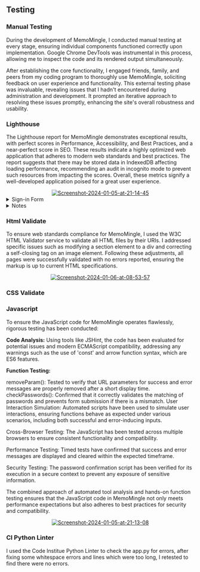 ## Testing

### Manual Testing

During the development of MemoMingle, I conducted manual testing at every stage, ensuring individual components functioned correctly upon implementation. Google Chrome DevTools was instrumental in this process, allowing me to inspect the code and its rendered output simultaneously.

After establishing the core functionality, I engaged friends, family, and peers from my coding program to thoroughly use MemoMingle, soliciting feedback on user experience and functionality. This external testing phase was invaluable, revealing issues that I hadn't encountered during administration and development. It prompted an iterative approach to resolving these issues promptly, enhancing the site's overall robustness and usability.

### Lighthouse 

The Lighthouse report for MemoMingle demonstrates exceptional results, with perfect scores in Performance, Accessibility, and Best Practices, and a near-perfect score in SEO. These results indicate a highly optimized web application that adheres to modern web standards and best practices. The report suggests that there may be stored data in IndexedDB affecting loading performance, recommending an audit in incognito mode to prevent such resources from impacting the scores. Overall, these metrics signify a well-developed application poised for a great user experience.

<div align="center"><a href="https://ibb.co/n832QRN"><img src="https://i.ibb.co/dJb9k7w/Screenshot-2024-01-05-at-21-14-45.png" alt="Screenshot-2024-01-05-at-21-14-45" border="0"></a></div>

<details>
<summary>Sign-in Form</summary>

<div align="center"><a href="https://ibb.co/vxZV336"><img src="https://i.ibb.co/VW2Jggc/Screenshot-2024-01-05-at-21-15-51.png" alt="Screenshot-2024-01-05-at-21-15-51" border="0"></a></div>


</details>
<details>
<summary>Notes</summary>
  
<div align="center"><a href="https://ibb.co/SmWYybS"><img src="https://i.ibb.co/FYNZ32p/Screenshot-2024-01-05-at-21-17-23.png" alt="Screenshot-2024-01-05-at-21-17-23" border="0"></a></div>

</details>

### Html Validate 

To ensure web standards compliance for MemoMingle, I used the W3C HTML Validator service to validate all HTML files by their URIs. I addressed specific issues such as modifying a section element to a div and correcting a self-closing tag on an image element. Following these adjustments, all pages were successfully validated with no errors reported, ensuring the markup is up to current HTML specifications.
<div align="center"><a href="https://ibb.co/vd52rvT"><img src="https://i.ibb.co/gW1sXFf/Screenshot-2024-01-06-at-08-53-57.png" alt="Screenshot-2024-01-06-at-08-53-57" border="0"></a></div>

### CSS Validate 

### Javascript

To ensure the JavaScript code for MemoMingle operates flawlessly, rigorous testing has been conducted:

**Code Analysis:** Using tools like JSHint, the code has been evaluated for potential issues and modern ECMAScript compatibility, addressing any warnings such as the use of 'const' and arrow function syntax, which are ES6 features.

**Function Testing:**

removeParam(): Tested to verify that URL parameters for success and error messages are properly removed after a short display time.
checkPasswords(): Confirmed that it correctly validates the matching of passwords and prevents form submission if there is a mismatch.
User Interaction Simulation: Automated scripts have been used to simulate user interactions, ensuring functions behave as expected under various scenarios, including both successful and error-inducing inputs.

Cross-Browser Testing: The JavaScript has been tested across multiple browsers to ensure consistent functionality and compatibility.

Performance Testing: Timed tests have confirmed that success and error messages are displayed and cleared within the expected timeframe.

Security Testing: The password confirmation script has been verified for its execution in a secure context to prevent any exposure of sensitive information.

The combined approach of automated tool analysis and hands-on function testing ensures that the JavaScript code in MemoMingle not only meets performance expectations but also adheres to best practices for security and compatibility.

<div align="center"><a href="https://ibb.co/Jc7xCNn"><img src="https://i.ibb.co/nwc3RTr/Screenshot-2024-01-05-at-21-13-08.png" alt="Screenshot-2024-01-05-at-21-13-08" border="0"></a></div>


### CI Python Linter
I used the Code Institue Python Linter to check the app.py for errors, after fixing some whitespace errors and lines which were too long, I retested to find there were no errors.





